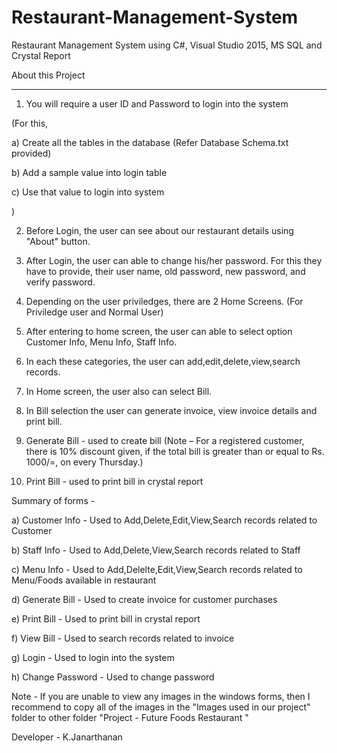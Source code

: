 # Restaurant-Management-System
Restaurant Management System using C#, Visual Studio 2015, MS SQL and Crystal Report

About this Project
********************
1. You will require a user ID and Password to login into the system

(For this,

a) Create all the tables in the database (Refer Database Schema.txt provided)

b) Add a sample value into login table

c) Use that value to login into system

)

2. Before Login, the user can see about our restaurant details using "About" button.

3. After Login, the user can able to change his/her password. For this they have to provide, their 
user name, old password, new password, and verify password.

4. Depending on the user priviledges, there are 2 Home Screens.
(For Priviledge user and Normal User)

5. After entering to home screen, the user can able to select option
Customer Info, Menu Info, Staff Info.

6. In each these categories, the user can add,edit,delete,view,search records.

7. In Home screen, the user also can select Bill.

8. In Bill selection the user can generate invoice, view invoice details and print bill.

9. Generate Bill - used to create bill
(Note – For a registered customer, there is 10% discount given, if the total bill is greater than or 
equal to Rs. 1000/=, on every Thursday.)

10. Print Bill - used to print bill in crystal report

Summary of forms -

a) Customer Info - Used to Add,Delete,Edit,View,Search records related to Customer

b) Staff Info - Used to Add,Delete,View,Search records related to Staff

c) Menu Info - Used to Add,Delelte,Edit,View,Search records related to Menu/Foods available in restaurant

d) Generate Bill - Used to create invoice for customer purchases

e) Print Bill - Used to print bill in crystal report

f) View Bill - Used to search records related to invoice

g) Login - Used to login into the system

h) Change Password - Used to change password

Note -
If you are unable to view any images in the windows forms, then I recommend to copy all of the images in the 
"Images used in our project" folder to other folder "Project - Future Foods Restaurant "

Developer - K.Janarthanan
